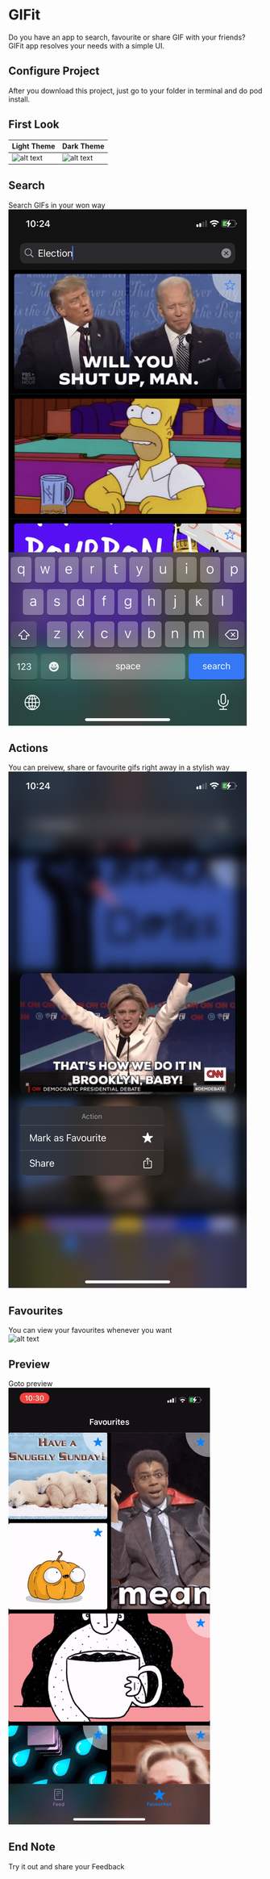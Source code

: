 # GIFit 

Do you have an app to search, favourite or share GIF with your friends? GIFit app resolves your needs with a simple UI. 

## Configure Project

After you download this project, just go to your folder in terminal and do pod install.

## First Look

| Light Theme  | Dark Theme |
| ------------- | ------------- |
| ![alt text](IMG_5807.PNG)  |  ![alt text](IMG_5808.PNG)|


## Search
Search GIFs in your won way<br>
![alt text](IMG_5809.PNG)

## Actions
You can preivew, share or favourite gifs right away in a stylish way <br>
![alt text](IMG_5810.PNG)

## Favourites
You can view your favourites whenever you want <br>
![alt text](IMG_5811.PNG)

## Preview
Goto preview <br>
![alt text](preview.gif)

## End Note
Try it out and share your Feedback
